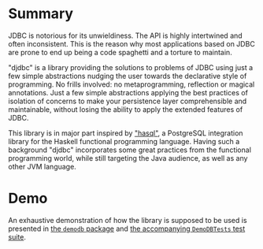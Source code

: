 # Summary

JDBC is notorious for its unwieldiness. The API is highly intertwined and often inconsistent. This is the reason why most applications based on JDBC are prone to end up being a code spaghetti and a torture to maintain. 

"djdbc" is a library providing the solutions to problems of JDBC using just a few simple abstractions nudging the user towards the declarative style of programming. No frills involved: no metaprogramming, reflection or magical annotations. Just a few simple abstractions applying the best practices of isolation of concerns to make your persistence layer comprehensible and maintainable, without losing the ability to apply the extended features of JDBC.

This library is in major part inspired by ["hasql"](https://github.com/nikita-volkov/hasql), a PostgreSQL integration library for the Haskell functional programming language. Having such a background "djdbc" incorporates some great practices from the functional programming world, while still targeting the Java audience, as well as any other JVM language.

# Demo

An exhaustive demonstration of how the library is supposed to be used is presented in [the `demodb` package](https://github.com/nikita-volkov/djdbc/tree/master/src/test/java/djdbc/demodb) and [the accompanying `DemoDBTests` test suite](https://github.com/nikita-volkov/djdbc/blob/master/src/test/java/djdbc/DemoDBTests.java).
